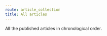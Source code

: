 ```yaml
---
route: article_collection
title: All articles
---
```

All the published articles in chronological order.

